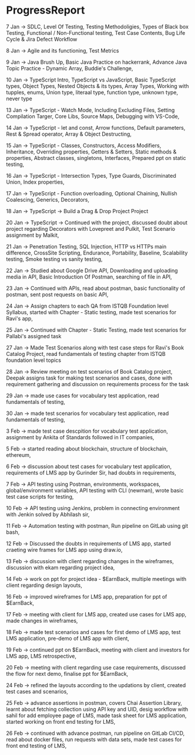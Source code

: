# ProgressReport

7 Jan ->
  SDLC,
  Level Of Testing,
  Testing Methodoligies,
  Types of Black box Testing,
  Functional / Non-Functional testing,
  Test Case Contents,
  Bug Life Cycle & Jira Defect Workflow
  
8 Jan ->
  Agile and its functioning,
  Test Metrics

9 Jan ->
  Java Brush Up,
  Basic Java Practice on hackerrank,
  Advance Java Topic Practice - Dynamic Array,
  Buddie's Challenge,

10 Jan ->
  TypeScript Intro,
  TypeScript vs JavaScript,
  Basic TypeScript types,
  Object Types,
  Nested Objects & its types,
  Array Types,
  Working with tupples, enums,
  Union type, literaal type, function type, unknown type, never type
  
13 Jan ->
  TypeScript - Watch Mode, 
  Including Excluding Files, 
  Setting Compilation Targer, 
  Core Libs, 
  Source Maps, 
  Debugging with VS-Code, 
  
14 Jan ->
  TypeScript - let and const, 
  Arrow functions, 
  Default parameters, 
  Rest & Spread operator,
  Array & Object Destructing,

15 Jan ->
  TypeScript - Classes, 
  Constructors,
  Access Modifiers,
  Inheritance,
  Overriding properties,
  Getters & Setters,
  Static methods & properties,
  Abstract classes, singletons,
  Interfaces,
  Prepared ppt on static testing,
  
16 Jan ->
  TypeScript - Intersection Types,
  Type Guards,
  Discriminated Union,
  Index properties,
  
17 Jan ->
  TypeScript - Function overloading,
  Optional Chaining,
  Nullish Coalescing,
  Generics,
  Decorators,
  
18 Jan ->
  TypeScript -> Build a Drag & Drop Project Project
  
20 Jan ->
  TypeScript -> Continued with the project,
  discussed doubt about project regarding Decorators with Lovepreet and Pulkit,
  Test Scenario assignment by Malkit,

21 Jan ->
  Penetration Testing, 
  SQL Injection,
  HTTP vs HTTPs main difference,
  CrossSite Scripting,
  Endurance, Portability, Baseline, Scalability testing,
  Smoke testing vs sanity testing,
  
22 Jan ->
  Studied about Google Drive API,
  Downloading and uploading media in API,
  Basic Introduction Of Postman,
  searching of file in API,
  
23 Jan ->
  Continued with APIs,
  read about postman,
  basic functionality of postman,
  sent post requests on basic API,
 
24 Jan ->
  Assign chapters to each QA from ISTQB Foundation level Syllabus,
  started with Chapter - Static testing,
  made test scenarios for Ravi's app,
  
25 Jan ->
  Continued with Chapter - Static Testing,
  made test scenarios for Pallabi's assigned task

27 Jan ->
  Made Test Scenarios along with test case steps for Ravi's Book Catalog Project,
  read fundamentals of testing chapter from ISTQB foundation level topics
  
28 Jan ->
  Review meeting on test scenarios of Book Catalog project,
  Deepak assigns task for making test scenarios and cases,
  done with requirement gathering and discussion on requirements process for the task
  
29 Jan ->
  made use cases for vocabulary test application,
  read fundamentals of testing,
  
30 Jan ->
  made test scenarios for vocabulary test application,
  read fundamentals of testing,

3 Feb ->
  made test case descpition for vocabulary test application,
  assignment by Ankita of Standards followed in IT companies,
  
5 Feb ->
  started reading about blockchain,
  structure of blockchain,
  ethereum,
  
6 Feb ->
  discussion about test cases for vocabulary test application,
  requirements of LMS app by Gurinder Sir,
  had doubts in requirements,

7 Feb ->
  API testing using Postman,
  environments, 
  workspaces,
  global/environment variables,
  API testing with CLI (newman),
  wrote basic test case scripts for testing,
  
10 Feb ->
  API testing using Jenkins,
  problem in connecting environment with Jenkin solved by Abhilash sir,
  
11 Feb ->
  Automation testing with postman,
  Run pipeline on GitLab using git bash,
  
12 Feb ->
  Discussed the doubts in requirements of LMS app,
  started craeting wire frames for LMS app using draw.io,
  
13 Feb ->
  discussion with client regarding changes in the wireframes,
  discussion with ekam regarding project idea,
  
14 Feb ->
  work on ppt for project idea - $EarnBack,
  multiple meetings with client regarding design layouts,
  
16 Feb ->
  improved wireframes for LMS app,
  preparation for ppt of $EarnBack,
  
17 Feb ->
  meeting with client for LMS app,
  created use cases for LMS app,
  made changes in wireframes,
  
18 Feb ->
  made test scenarios and cases for first demo of LMS app,
  test LMS application,
  pre-demo of LMS app with client,
  
19 Feb ->
  continued ppt on $EarnBack,
  meeting with client and investors for LMS app,
  LMS retrospective,
  
20 Feb ->
  meeting with client regarding use case requirements,
  discussed the flow for next demo,
  finalise ppt for $EarnBack,
  
24 Feb ->
  refined the layouts according to the updations by client,
  created test cases and scenarios,
  
25 Feb ->
  advance assertions in postman,
  covers Chai Assertion Library,
  learnt about fetching collection using API key and UID,
  desig workflow with sahil for add employee page of LMS,
  made task sheet for LMS application,
  started working on front end testing for LMS,
  
26 Feb ->
  continued with advance postman,
  run pipeline on GitLab CI/CD,
  read about docker files,
  run requests with data sets,
  made test cases for front end testing of LMS,
  
